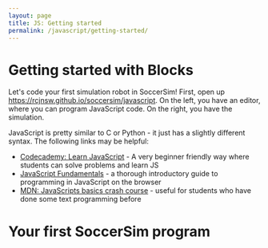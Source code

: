 ```yaml
---
layout: page
title: JS: Getting started
permalink: /javascript/getting-started/
---
```


# Getting started with Blocks
Let's code your first simulation robot in SoccerSim! First, open up https://rcjnsw.github.io/soccersim/javascript. On the left, you have an editor, where you can program JavaScript code. On the right, you have the simulation.

JavaScript is pretty similar to C or Python - it just has a slightly different syntax. The following links may be helpful:

* [Codecademy: Learn JavaScript](https://www.codecademy.com/learn/introduction-to-javascript) - A very beginner friendly way where students can solve problems and learn JS
* [JavaScript Fundamentals](https://javascript.info/first-steps) - a thorough introductory guide to programming in JavaScript on the browser
* [MDN: JavaScripts basics crash course](https://developer.mozilla.org/en-US/docs/Learn/Getting_started_with_the_web/JavaScript_basics#Language_basics_crash_course) - useful for students who have done some text programming before

# Your first SoccerSim program
